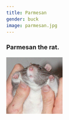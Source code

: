 ```yaml
---
title: Parmesan
gender: buck
image: parmesan.jpg
---
```


### Parmesan the rat.
![Sir Parmesan](/images/rats/parmesan.jpg)